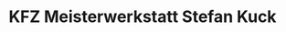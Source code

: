 ---
title: "KFZ Meisterwerkstatt Stefan Kuck"
url: /monschau/kfz-meisterwerkstatt-stefan-kuck/
shop: Autowerkstatt
---